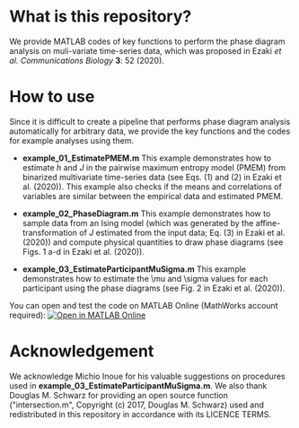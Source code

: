 # What is this repository?
We provide MATLAB codes of key functions to perform the phase diagram analysis on muli-variate time-series data,
which was proposed in Ezaki *et al.* *Communications Biology* **3**: 52 (2020).

# How to use
Since it is difficult to create a pipeline that performs phase diagram analysis automatically for arbitrary data, we provide the key functions and the codes for example analyses using them.

- **example_01_EstimatePMEM.m**
This example demonstrates how to estimate *h* and *J* in the pairwise maximum entropy model (PMEM)
from binarized multivariate time-series data (see Eqs. (1) and (2) in Ezaki et al. (2020)). This example also checks if the means and correlations of variables are similar between the empirical data and estimated PMEM.

- **example_02_PhaseDiagram.m**
This example demonstrates how to sample data from an Ising model (which was generated by the affine-transformation of $J$ estimated from the input data; Eq. (3) in Ezaki et al. (2020)) and compute physical quantities to draw phase diagrams (see Figs. 1 a-d in Ezaki et al. (2020)).

- **example_03_EstimateParticipantMuSigma.m** This example demonstrates how to estimate the \mu and \sigma values for each participant using the phase diagrams (see Fig. 2 in Ezaki et al. (2020)).

You can open and test the code on MATLAB Online (MathWorks account required): [![Open in MATLAB Online](https://www.mathworks.com/images/responsive/global/open-in-matlab-online.svg)](https://matlab.mathworks.com/open/github/v1?repo=minoue-xx/phase_diagram_analysis)

# Acknowledgement
We acknowledge Michio Inoue for his valuable suggestions on procedures used in **example_03_EstimateParticipantMuSigma.m**. 
We also thank Douglas M. Schwarz for providing an open source function ("intersection.m", Copyright (c) 2017, Douglas M. Schwarz) used and redistributed in this repository in accordance with its LICENCE TERMS.
